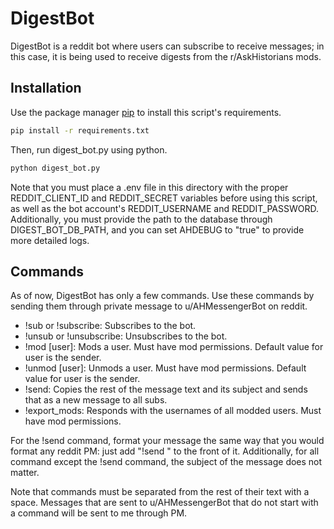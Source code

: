 # DigestBot

DigestBot is a reddit bot where users can subscribe to receive messages; in this case, it is being used to receive digests from the r/AskHistorians mods.

## Installation

Use the package manager [pip](https://pip.pypa.io/en/stable/) to install this script's requirements.
```bash
pip install -r requirements.txt
```

Then, run digest_bot.py using python.
```bash
python digest_bot.py
```

Note that you must place a .env file in this directory with the proper REDDIT_CLIENT_ID and REDDIT_SECRET variables before using this script, as well as the bot account's REDDIT_USERNAME and REDDIT_PASSWORD. Additionally, you must provide the path to the database through DIGEST_BOT_DB_PATH, and you can set AHDEBUG to "true" to provide more detailed logs.

## Commands

As of now, DigestBot has only a few commands. Use these commands by sending them through private message to u/AHMessengerBot on reddit.

* !sub or !subscribe: Subscribes to the bot.
* !unsub or !unsubscribe: Unsubscribes to the bot.
* !mod \[user\]: Mods a user. Must have mod permissions. Default value for user is the sender.
* !unmod \[user\]: Unmods a user. Must have mod permissions. Default value for user is the sender.
* !send: Copies the rest of the message text and its subject and sends that as a new message to all subs.
* !export_mods: Responds with the usernames of all modded users. Must have mod permissions.

For the !send command, format your message the same way that you would format any reddit PM: just add "!send " to the front of it. Additionally, for all command except the !send command, the subject of the message does not matter.

Note that commands must be separated from the rest of their text with a space. Messages that are sent to u/AHMessengerBot that do not start with a command will be sent to me through PM.
